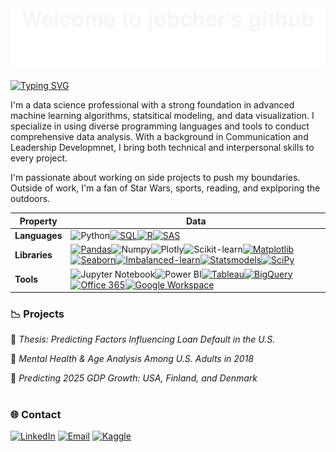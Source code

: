 <img src="https://raw.githubusercontent.com/BEPb/BEPb/7a0350d96fefe89e5b4c3288965ac5ffa58eaae2/assets/Bottom_up.svg" alt= "" width= "" height= "">

[![Typing SVG](https://readme-typing-svg.demolab.com/?lines=Hi+there!+I'm+Rosa+Estrada🌊⚽;Welcome+to+My+profile!;Over+2+years+of+data+analysis+experience;Recent+graduate+in+Data+Science;Always+learning+new+things)](https://git.io/typing-svg)

I'm a data science professional with a strong foundation in advanced machine learning algorithms, statsitical modeling, and data visualization. I specialize in using diverse programming languages and tools to conduct comprehensive data analysis. With a background in Communication and Leadership Developmnet, I bring both technical and interpersonal skills to every project. 

I'm passionate about working on side projects to push my boundaries. Outside of work, I'm a fan of Star Wars, sports, reading, and explporing the outdoors.

|Property      |Data   |
|--------------|-------|
|**Languages** |![Python](https://img.shields.io/badge/Python-3776AB?style=for-the-badge&logo=python&logoColor=white)[![SQL](https://img.shields.io/badge/SQL-4479A1?style=for-the-badge&logo=postgresql&logoColor=white)](https://www.postgresql.org/)[![R](https://img.shields.io/badge/R-276DC3?style=for-the-badge&logo=r&logoColor=white)](https://www.r-project.org/)[![SAS](https://img.shields.io/badge/SAS-00A3E0?style=for-the-badge&logo=sas&logoColor=white)](https://www.sas.com/)
|**Libraries**|[![Pandas](https://img.shields.io/badge/Pandas-150458?style=for-the-badge&logo=pandas&logoColor=white)](https://pandas.pydata.org/)![Numpy](https://img.shields.io/badge/NumPy-013243?style=for-the-badge&logo=numpy&logoColor=white)![Plotly](https://img.shields.io/badge/Plotly-3B499A?style=for-the-badge&logo=plotly&logoColor=white)![Scikit-learn](https://img.shields.io/badge/Scikit--learn-F7931E?style=for-the-badge&logo=scikit-learn&logoColor=white)[![Matplotlib](https://img.shields.io/badge/Matplotlib-003B57?style=for-the-badge&logo=matplotlib&logoColor=white)](https://matplotlib.org/)[![Seaborn](https://img.shields.io/badge/Seaborn-30A9DE?style=for-the-badge&logo=seaborn&logoColor=white)](https://seaborn.pydata.org/)[![Imbalanced-learn](https://img.shields.io/badge/Imbalanced--learn-FF6F00?style=for-the-badge&logo=python&logoColor=white)](https://imbalanced-learn.org/stable/)[![Statsmodels](https://img.shields.io/badge/Statsmodels-005EB8?style=for-the-badge&logo=python&logoColor=white)](https://www.statsmodels.org/stable/)[![SciPy](https://img.shields.io/badge/SciPy-8CAAE3?style=for-the-badge&logo=scipy&logoColor=white)](https://www.scipy.org/)
|**Tools**     |![Jupyter Notebook](https://img.shields.io/badge/Jupyter%20Notebook-F37626?style=for-the-badge&logo=jupyter&logoColor=white)![Power BI](https://img.shields.io/badge/Power%20BI-F2C811?style=for-the-badge&logo=power-bi&logoColor=black)[![Tableau](https://img.shields.io/badge/Tableau-E97627?style=for-the-badge&logo=tableau&logoColor=white)](https://www.tableau.com/)[![BigQuery](https://img.shields.io/badge/BigQuery-4285F4?style=for-the-badge&logo=googlecloud&logoColor=white)](https://cloud.google.com/bigquery)[![Office 365](https://img.shields.io/badge/Office%20365-0078D4?style=for-the-badge&logo=microsoftoffice&logoColor=white)](https://www.microsoft.com/en-us/microsoft-365)[![Google Workspace](https://img.shields.io/badge/Google%20Workspace-4285F4?style=for-the-badge&logo=google&logoColor=white)](https://workspace.google.com/)

### 📉 Projects

  🔹 *Thesis: Predicting Factors Influencing Loan Default in the U.S.*

  🔹 *Mental Health & Age Analysis Among U.S. Adults in 2018*

  🔹 *Predicting 2025 GDP Growth: USA, Finland, and Denmark*

#

### 🌐 Contact
[![LinkedIn](https://img.shields.io/badge/LinkedIn-0A66C2?style=for-the-badge&logo=linkedin&logoColor=white)](https://www.linkedin.com/in/rosa-a-estrada-ms/)
[![Email](https://img.shields.io/badge/Email-D14836?style=for-the-badge&logo=gmail&logoColor=white)](mailto:rae.estrada03@gmail.com)
[![Kaggle](https://img.shields.io/badge/Kaggle-20BEFF?style=for-the-badge&logo=kaggle&logoColor=white)](https://www.kaggle.com/rosaaestrada)


<!---
rosaaestrada/rosaaestrada is a ✨ special ✨ repository because its `README.md` (this file) appears on your GitHub profile.
You can click the Preview link to take a look at your changes.
--->
